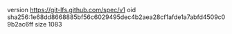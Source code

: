 version https://git-lfs.github.com/spec/v1
oid sha256:1e68dd8668885bf56c6029495dec4b2aea28cf1afde1a7abfd4509c09b2ac6ff
size 1083
